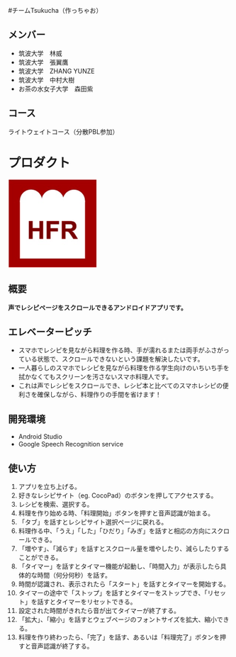 #チームTsukucha（作っちゃお）

## メンバー
- 筑波大学　林威
- 筑波大学　張翼鷹
- 筑波大学　ZHANG YUNZE
- 筑波大学　中村大樹
- お茶の水女子大学　森田紫

## コース
ライトウェイトコース（分散PBL参加）

# プロダクト
<img src="./img/Product Icon.JPG" width="200px">

## 概要
**声でレシピページをスクロールできるアンドロイドアプリです。**


## エレベーターピッチ
- スマホでレシピを見ながら料理を作る時、手が濡れるまたは両手がふさがっている状態で、スクロールできないという課題を解決したいです。
- 一人暮らしのスマホでレシピを見ながら料理を作る学生向けのいちいち手を拭かなくてもスクリーンを汚さないスマホ料理人です。
- これは声でレシピをスクロールでき、レシピ本と比べてのスマホレシピの便利さを確保しながら、料理作りの手間を省けます！

## 開発環境
- Android Studio
- Google Speech Recognition service

## 使い方
1. アプリを立ち上げる。
2. 好きなレシピサイト（eg. CocoPad）のボタンを押してアクセスする。
3. レシピを検索、選択する。
4. 料理を作り始める時、「料理開始」ボタンを押すと音声認識が始まる。
5. 「タブ」を話すとレシピサイト選択ページに戻れる。
6. 料理作る中、「うえ」「した」「ひだり」「みぎ」を話すと相応の方向にスクロールできる。
7. 「増やす」、「減らす」を話すとスクロール量を増やしたり、減らしたりすることができる。
8. 「タイマー」を話すとタイマー機能が起動し、「時間入力」が表示したら具体的な時間（何分何秒）を話す。
9. 時間が認識され、表示されたら「スタート」を話すとタイマーを開始する。
10. タイマーの途中で「ストップ」を話すとタイマーをストップでき、「リセット」を話すとタイマーをリセットできる。
11. 設定された時間がきれたら音が出てタイマーが終了する。
12. 「拡大」、「縮小」を話すとウェブページのフォントサイズを拡大、縮小できる。
13. 料理を作り終わったら、「完了」を話す、あるいは「料理完了」ボタンを押すと音声認識が終了する。












